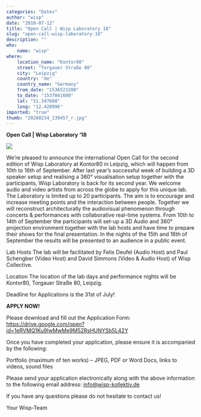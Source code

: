 ```yaml
---
categories: "Dates"
author: "wisp"
date: "2018-07-12"
title: "Open Call | Wisp Laboratory 18"
slug: "open-call-wisp-laboratory-18"
description: ""
who: 
    name: "wisp"
where: 
    location_name: "Kontor80"
    street: "Torgauer Straße 80"
    city: "Leipzig"
    country: "de"
    country_name: "Germany"
    from_date: "1536523200"
    to_date: "1537041600"
    lat: "51.347608"
    long: "12.420996"
imported: "true"
thumb: "20280234_139457_r.jpg"
---
```



**Open Call | Wisp Laboratory ‘18**

![](20280234_139457_r.jpg) 

We’re pleased to announce the international Open Call for the second edition of Wisp Laboratory at Kontor80 in Leipzig, which will happen from 10th to 16th of September.
After last year’s successful week of building a 3D speaker setup and realising a 360° visualisation setup together with the participants, Wisp Laboratory is back for its second year.
We welcome audio and video artists from across the globe to apply for this unique lab. The Laboratory is limited up to 20 participants. The aim is to encourage and increase meeting points and the interaction between people. Together we will reconstruct architecturally the audiovisual phenomenon through concerts & performances with collaborative real-time systems. 
From 10th to 14th of September the participants will set-up a 3D Audio and 360° projection environment together with the lab hosts and have time to prepare their shows for the final presentation. In the nights of the 15th and 16th of September the results will be presented to an audience in a public event.

Lab Hosts
The lab will be facilitated by Felix Deufel (Audio Host) and Paul Schengber (Video Host) and David Simmons (Video & Audio Host) of Wisp Collective.

Location
The location of the lab days and performance nights will be Kontor80, Torgauer Straße 80, Leipzig.

Deadline for Applications is the 31st of July!

**APPLY NOW!**

Please download and fill out the Application Form:
<https://drive.google.com/open?id=1eRVMQ1Ku9IwMwMe9M52RsHUNYSb5L42Y>

Once you have completed your application, please ensure it is accompanied by the following:

Portfolio (maximum of ten works) – JPEG, PDF or Word Docs, links to videos, sound files

Please send your application electronically along with the above information to the following email address: info@wisp-kollektiv.de

If you have any questions please do not hesitate to contact us!

Your Wisp-Team